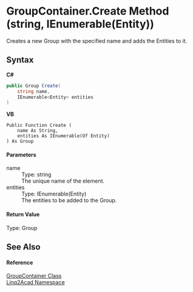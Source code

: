 # GroupContainer.Create Method (string, IEnumerable(Entity))
 

Creates a new Group with the specified name and adds the Entities to it.

## Syntax

**C#**<br />
``` C#
public Group Create(
	string name,
	IEnumerable<Entity> entities
)
```

**VB**<br />
``` VB
Public Function Create ( 
	name As String,
	entities As IEnumerable(Of Entity)
) As Group
```


#### Parameters
<dl><dt>name</dt><dd>Type: string<br />The unique name of the element.</dd><dt>entities</dt><dd>Type: IEnumerable(Entity)<br />The entities to be added to the Group.</dd></dl>

#### Return Value
Type: Group

## See Also


#### Reference
<a href="T_Linq2Acad_GroupContainer.md">GroupContainer Class</a><br /><a href="N_Linq2Acad.md">Linq2Acad Namespace</a><br />
